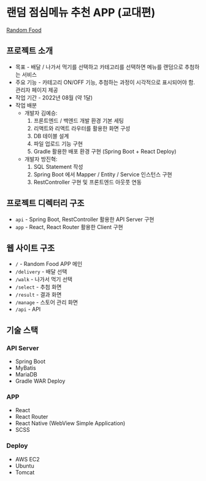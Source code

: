 # 랜덤 점심메뉴 추천 APP (교대편)

[Random Food](https://random-food.webius.net)

## 프로젝트 소개
* 목표 - 배달 / 나가서 먹기를 선택하고 카테고리를 선택하면 메뉴를 랜덤으로 추첨하는 서비스  
* 주요 기능 - 카테고리 ON/OFF 기능, 추첨하는 과정이 시각적으로 표시되어야 함. 관리자 페이지 제공  
* 작업 기간 - 2022년 08월 (약 1달)
* 작업 배분
    - 개발자 김예승:
        1) 프론트엔드 / 백엔드 개발 환경 기본 세팅
        2) 리액트와 리액트 라우터를 활용한 화면 구성
        3) DB 테이블 설계
        4) 파일 업로드 기능 구현
        5) Gradle 활용한 배포 환경 구현 (Spring Boot + React Deploy)
    - 개발자 방진혁:
        1) SQL Statement 작성
        2) Spring Boot 에서 Mapper / Entity / Service 인스턴스 구현
        3) RestController 구현 및 프론트엔드 아웃풋 연동

## 프로젝트 디렉터리 구조
* `api` - Spring Boot, RestController 활용한 API Server 구현
* `app` - React, React Router 활용한 Client 구현

## 웹 사이트 구조
* `/` - Random Food APP 메인
* `/delivery` - 배달 선택
* `/walk` - 나가서 먹기 선택
* `/select` - 추첨 화면
* `/result` - 결과 화면
* `/manage` - 스토어 관리 화면
* `/api` - API

## 기술 스택

### API Server
* Spring Boot
* MyBatis
* MariaDB
* Gradle WAR Deploy

### APP
* React
* React Router
* React Native (WebView Simple Application)
* SCSS

### Deploy
* AWS EC2
* Ubuntu
* Tomcat
